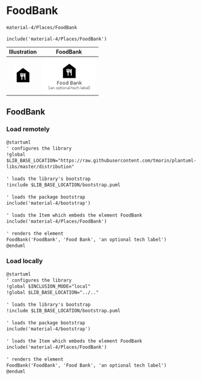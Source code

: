 # FoodBank


```text
material-4/Places/FoodBank
```

```text
include('material-4/Places/FoodBank')
```



| Illustration | FoodBank |
| :---: | :---: |
| ![illustration for Illustration](../../material-4/Places/FoodBank.png) | ![illustration for FoodBank](../../material-4/Places/FoodBank.Local.png) |




## FoodBank

### Load remotely
```plantuml
@startuml
' configures the library
!global $LIB_BASE_LOCATION="https://raw.githubusercontent.com/tmorin/plantuml-libs/master/distribution"

' loads the library's bootstrap
!include $LIB_BASE_LOCATION/bootstrap.puml

' loads the package bootstrap
include('material-4/bootstrap')

' loads the Item which embeds the element FoodBank
include('material-4/Places/FoodBank')

' renders the element
FoodBank('FoodBank', 'Food Bank', 'an optional tech label')
@enduml
```

### Load locally
```plantuml
@startuml
' configures the library
!global $INCLUSION_MODE="local"
!global $LIB_BASE_LOCATION="../.."

' loads the library's bootstrap
!include $LIB_BASE_LOCATION/bootstrap.puml

' loads the package bootstrap
include('material-4/bootstrap')

' loads the Item which embeds the element FoodBank
include('material-4/Places/FoodBank')

' renders the element
FoodBank('FoodBank', 'Food Bank', 'an optional tech label')
@enduml
```

